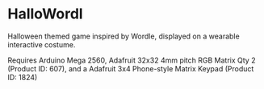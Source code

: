 # HalloWordl
Halloween themed game inspired by Wordle, displayed on a wearable interactive costume.

Requires Arduino Mega 2560, Adafruit 32x32 4mm pitch RGB Matrix Qty 2 (Product ID: 607), and a Adafruit 3x4 Phone-style Matrix Keypad (Product ID: 1824)

